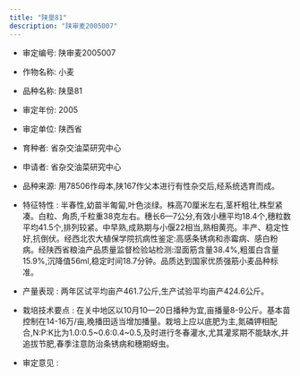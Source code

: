 ```yaml
---
title: "陕垦81"
description: "陕审麦2005007"
---
```

* 审定编号:  陕审麦2005007

*  作物名称:  小麦

*  品种名称:  陕垦81

*  审定年份:  2005

*  审定单位:  陕西省

* 育种者:  省杂交油菜研究中心

*  申请者:  省杂交油菜研究中心

*  品种来源:  用78506作母本,陕167作父本进行有性杂交后,经系统选育而成。

*  特征特性 : 
半春性,幼苗半匍匐,叶色淡绿。株高70厘米左右,茎杆粗壮,株型紧凑。白粒、角质,千粒重38克左右。穗长6—7公分,有效小穗平均18.4个,穗粒数平均41.5个,排列较紧。中早熟,成熟期与小偃22相当,熟相黄亮。丰产、稳定性好,抗倒伏。经西北农大植保学院抗病性鉴定:高感条锈病和赤霉病、感白粉病。经陕西省粮油产品质量监督检验站检测:湿面筋含量38.4%,粗蛋白含量15.9%,沉降值56ml,稳定时间18.7分钟。品质达到国家优质强筋小麦品种标准。
 
*  产量表现 : 
两年区试平均亩产461.7公斤,生产试验平均亩产424.6公斤。

*  栽培技术要点 : 
在关中地区以10月10—20日播种为宜,亩播量8-9公斤。基本苗控制在14-16万/亩,晚播田适当增加播量。栽培上应以底肥为主,氮磷钾相配合,N:P:K比为1.0:0.5~0.6:0.4~0.5,及时进行冬春灌水,尤其灌浆期不能缺水,并追拔节肥,春季注意防治条锈病和穗期蚜虫。

*  审定意见 : 

